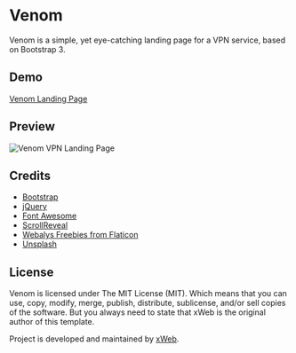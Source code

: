 # Venom
Venom is a simple, yet eye-catching landing page for a VPN service, based on Bootstrap 3.

## Demo
[Venom Landing Page](https://xwebgr.github.io/Venom-Landing-Page)

## Preview
![Venom VPN Landing Page](http://i.imgur.com/8JBVSz2.jpg "Venom VPN Landing Page")

## Credits
* [Bootstrap](http://getbootstrap.com)
* [jQuery](https://jquery.com)
* [Font Awesome](http://fontawesome.io)
* [ScrollReveal](https://scrollrevealjs.org)
* [Webalys Freebies from Flaticon](http://www.flaticon.com/authors/webalys-freebies)
* [Unsplash](https://unsplash.com)

## License
Venom is licensed under The MIT License (MIT). Which means that you can use, copy, modify, merge, publish, distribute, sublicense, and/or sell copies of the software. But you always need to state that xWeb is the original author of this template.

Project is developed and maintained by [xWeb](https://xweb.gr/).
